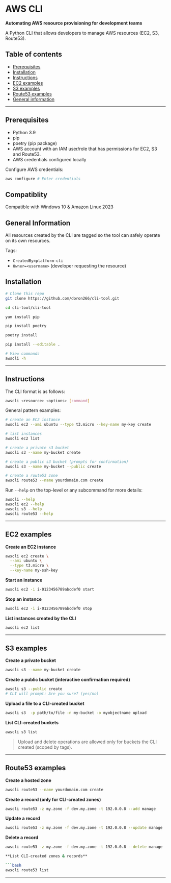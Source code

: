 # AWS CLI

**Automating AWS resource provisioning for development teams**

A Python CLI that allows developers to manage AWS resources (EC2, S3, Route53). 



## Table of contents

- [Prerequisites](#prerequisites)
- [Installation](#installation)
- [Instructions](#instructions)
- [EC2 examples](#ec2-examples)
- [S3 examples](#s3-examples)
- [Route53 examples](#route53-examples)
- [General information](#general-information)

---

## Prerequisites
- Python 3.9
- pip
- poetry (pip package)
- AWS account with an IAM user/role that has permissions for EC2, S3 and Route53.
- AWS credentials configured locally

Configure AWS credentials:

```bash
aws configure # Enter credentials
```
## Compatiblity
Compatible with Windows 10 & Amazon Linux 2023


## General Information

All resources created by the CLI are tagged so the tool can safely operate on its own resources.

Tags:

- `CreatedBy=platform-cli`
- `Owner=<username>` (developer requesting the resource)


## Installation
```bash
# Clone this repo
git clone https://github.com/doron266/cli-tool.git

cd cli-tool/cli-tool

yum install pip

pip install poetry

poetry install

pip install --editable .

# View commands
awscli -h
```

---

## Instructions

The CLI format is as follows:

```bash
awscli <resource> <options> [command]
```

General pattern examples:

```bash
# create an EC2 instance
awscli ec2 --ami ubuntu --type t3.micro --key-name my-key create

# list instances
awscli ec2 list

# create a private s3 bucket
awscli s3 --name my-bucket create

# create a public s3 bucket (prompts for confirmation)
awscli s3 --name my-bucket --public create

# create a route53 zone
awscli route53 --name yourdomain.com create
```

Run `--help` on the top-level or any subcommand for more details:

```bash
awscli --help
awscli ec2 --help
awscli s3 --help
awscli route53 --help
```

---

## EC2 examples

**Create an EC2 instance**

```bash
awscli ec2 create \
  --ami ubuntu \
  --type t3.micro \
  --key-name my-ssh-key 
```

**Start an instance**

```bash
awscli ec2 -i i-0123456789abcdef0 start
```

**Stop an instance**

```bash
awscli ec2 -i i-0123456789abcdef0 stop
```


**List instances created by the CLI**

```bash
awscli ec2 list
```

---

## S3 examples

**Create a private bucket**

```bash
awscli s3 --name my-bucket create
```

**Create a public bucket (interactive confirmation required)**

```bash
awscli s3 --public create
# CLI will prompt: Are you sure? (yes/no)
```

**Upload a file to a CLI-created bucket**

```bash
awscli s3  -p path/to/file -n my-bucket -o myobjectname upload
```

**List CLI-created buckets**

```bash
awscli s3 list
```

> Upload and delete operations are allowed only for buckets the CLI created (scoped by tags).

---

## Route53 examples

**Create a hosted zone**

```bash
awscli route53 --name yourdomain.com create
```

**Create a record (only for CLI-created zones)**

```bash
awscli route53 -z my.zone -f dev.my.zone -t 192.0.0.8 --add manage
```

**Update a record**

```bash
awscli route53 -z my.zone -f dev.my.zone -t 192.0.0.8 --update manage
```

**Delete a record**

```bash
awscli route53 -z my.zone -f dev.my.zone -t 192.0.0.8 --delete manage

**List CLI-created zones & records**

```bash
awscli route53 list
```

---
